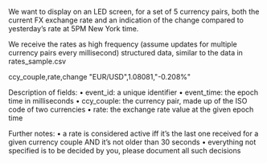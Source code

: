 We want to display on an LED screen, for a set of 5 currency pairs, both the current FX exchange
rate and an indication of the change compared to yesterday’s rate at 5PM New York time.

We receive the rates as high frequency (assume updates for multiple currency pairs every
millisecond) structured data, similar to the data in rates_sample.csv

ccy_couple,rate,change
"EUR/USD",1.08081,"-0.208%"

Description of fields:
• event_id: a unique identifier
• event_time: the epoch time in milliseconds
• ccy_couple: the currency pair, made up of the ISO code of two currencies
• rate: the exchange rate value at the given epoch time

Further notes:
• a rate is considered active iff it’s the last one received for a given currency couple AND
it’s not older than 30 seconds
• everything not specified is to be decided by you, please document all such decisions